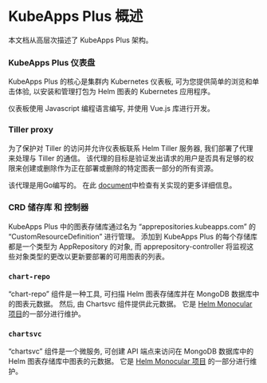 # KubeApps Plus 概述

本文档从高层次描述了 KubeApps Plus 架构。

### KubeApps Plus 仪表盘

KubeApps Plus 的核心是集群内 Kubernetes 仪表板, 可为您提供简单的浏览和单击体验, 以安装和管理打包为 Helm 图表的 Kubernetes 应用程序。

仪表板使用 Javascript 编程语言编写, 并使用 Vue.js 库进行开发。

### Tiller proxy

为了保护对 Tiller 的访问并允许仪表板联系 Helm Tiller 服务器, 我们部署了代理来处理与 Tiller 的通信。 该代理的目标是验证发出请求的用户是否具有足够的权限来创建或删除作为正在部署或删除的特定图表一部分的所有资源。

该代理是用Go编写的。 在此 [document](/cmd/tiller-proxy/README.md)中检查有关实现的更多详细信息。

### CRD 储存库 和 控制器

KubeApps Plus 中的图表存储库通过名为 “apprepositories.kubeapps.com” 的 “CustomResourceDefinition” 进行管理。 添加到 KubeApps Plus 的每个存储库都是一个类型为 AppRepository 的对象, 而 apprepository-controller 将监视这些对象类型的更改以更新要部署的可用图表的列表。

### `chart-repo`

“chart-repo” 组件是一种工具, 可扫描 Helm 图表存储库并在 MongoDB 数据库中的图表元数据。 然后, 由 Chartsvc 组件提供此元数据。 它是 [Helm Monocular 项目](https://github.com/helm/monocular/tree/master/cmd/chart-repo)的一部分进行维护。

### `chartsvc`

“chartsvc” 组件是一个微服务, 可创建 API 端点来访问在 MongoDB 数据库中的 Helm 图表存储库中图表的元数据。 它是 [Helm Monocular 项目](https://github.com/helm/monocular/tree/master/cmd/chartsvc) 的一部分进行维护。